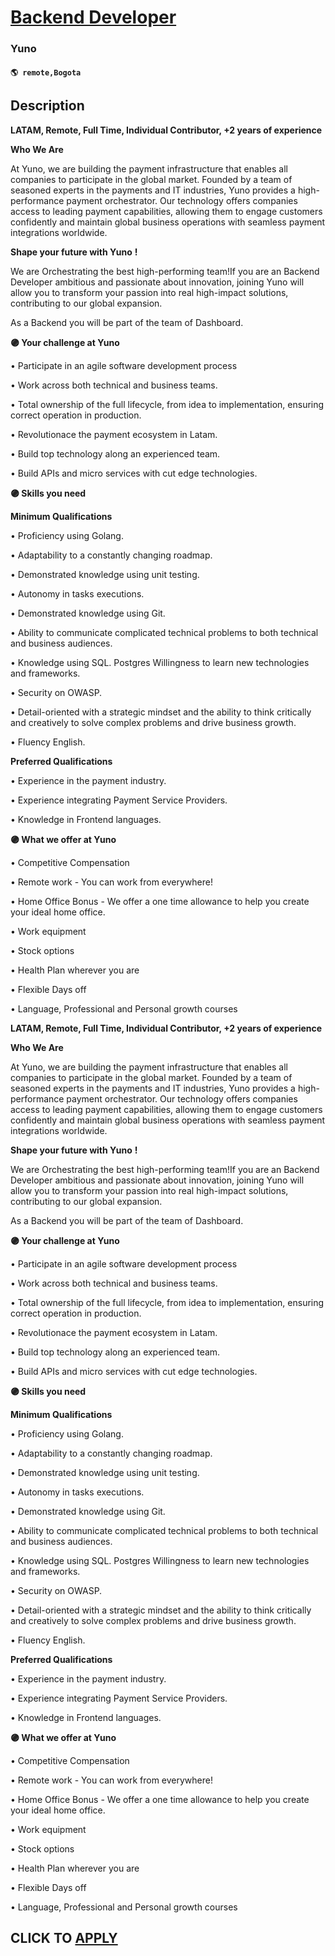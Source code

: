 # [Backend Developer](https://www.remotewlb.com/apply/backend-developer-134974)  
### Yuno  
#### `🌎 remote,Bogota`  

## Description

 **LATAM, Remote, Full Time, Individual Contributor, +2 years of experience**

  

 **Who We Are**

  

At Yuno, we are building the payment infrastructure that enables all companies to participate in the global market. Founded by a team of seasoned experts in the payments and IT industries, Yuno provides a high-performance payment orchestrator. Our technology offers companies access to leading payment capabilities, allowing them to engage customers confidently and maintain global business operations with seamless payment integrations worldwide.

  

  

 **Shape your future with Yuno** **!**

  

We are Orchestrating the best high-performing team!If you are an Backend Developer ambitious and passionate about innovation, joining Yuno will allow you to transform your passion into real high-impact solutions, contributing to our global expansion.

  

As a Backend you will be part of the team of Dashboard.

  

  

 **🟣 Your challenge at Yuno**

  

• Participate in an agile software development process

• Work across both technical and business teams.

• Total ownership of the full lifecycle, from idea to implementation, ensuring correct operation in production.

• Revolutionace the payment ecosystem in Latam.

• Build top technology along an experienced team.

• Build APIs and micro services with cut edge technologies.

  

  

 **🟣 Skills you need**

  

 **Minimum Qualifications**

• Proficiency using Golang.

• Adaptability to a constantly changing roadmap.

• Demonstrated knowledge using unit testing.

• Autonomy in tasks executions.

• Demonstrated knowledge using Git.

• Ability to communicate complicated technical problems to both technical and business audiences.

• Knowledge using SQL. Postgres Willingness to learn new technologies and frameworks.

• Security on OWASP.

• Detail-oriented with a strategic mindset and the ability to think critically and creatively to solve complex problems and drive business growth.

• Fluency English.

  

 **Preferred Qualifications**

• Experience in the payment industry.

• Experience integrating Payment Service Providers.

• Knowledge in Frontend languages.

  

  

 **🟣 What we offer at Yuno**

  

• Competitive Compensation

• Remote work - You can work from everywhere!

• Home Office Bonus - We offer a one time allowance to help you create your ideal home office.

• Work equipment

• Stock options

• Health Plan wherever you are

• Flexible Days off

• Language, Professional and Personal growth courses

  

 **LATAM, Remote, Full Time, Individual Contributor, +2 years of experience**

  

 **Who We Are**

  

At Yuno, we are building the payment infrastructure that enables all companies to participate in the global market. Founded by a team of seasoned experts in the payments and IT industries, Yuno provides a high-performance payment orchestrator. Our technology offers companies access to leading payment capabilities, allowing them to engage customers confidently and maintain global business operations with seamless payment integrations worldwide.

  

  

 **Shape your future with Yuno** **!**

  

We are Orchestrating the best high-performing team!If you are an Backend Developer ambitious and passionate about innovation, joining Yuno will allow you to transform your passion into real high-impact solutions, contributing to our global expansion.

  

As a Backend you will be part of the team of Dashboard.

  

  

 **🟣 Your challenge at Yuno**

  

• Participate in an agile software development process

• Work across both technical and business teams.

• Total ownership of the full lifecycle, from idea to implementation, ensuring correct operation in production.

• Revolutionace the payment ecosystem in Latam.

• Build top technology along an experienced team.

• Build APIs and micro services with cut edge technologies.

  

  

 **🟣 Skills you need**

  

 **Minimum Qualifications**

• Proficiency using Golang.

• Adaptability to a constantly changing roadmap.

• Demonstrated knowledge using unit testing.

• Autonomy in tasks executions.

• Demonstrated knowledge using Git.

• Ability to communicate complicated technical problems to both technical and business audiences.

• Knowledge using SQL. Postgres Willingness to learn new technologies and frameworks.

• Security on OWASP.

• Detail-oriented with a strategic mindset and the ability to think critically and creatively to solve complex problems and drive business growth.

• Fluency English.

  

 **Preferred Qualifications**

• Experience in the payment industry.

• Experience integrating Payment Service Providers.

• Knowledge in Frontend languages.

  

  

 **🟣 What we offer at Yuno**

  

• Competitive Compensation

• Remote work - You can work from everywhere!

• Home Office Bonus - We offer a one time allowance to help you create your ideal home office.

• Work equipment

• Stock options

• Health Plan wherever you are

• Flexible Days off

• Language, Professional and Personal growth courses

  

  
## CLICK TO [APPLY](https://www.remotewlb.com/apply/backend-developer-134974)

